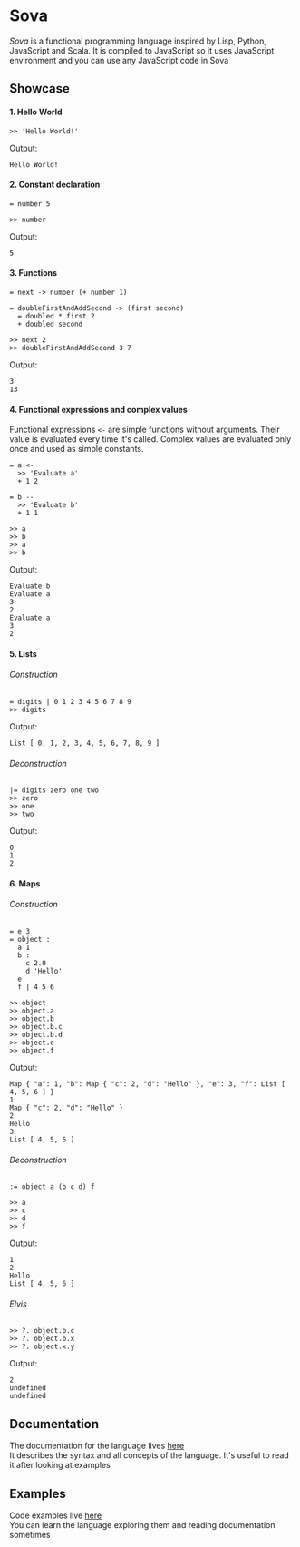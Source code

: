 # Sova

<i>Sova</i> is a functional programming language inspired by Lisp, Python, JavaScript and Scala. It is compiled to JavaScript so it uses JavaScript environment and you can use any JavaScript code in Sova

## Showcase

#### 1. Hello World

```
>> 'Hello World!'
```

Output:

```
Hello World!
```

#### 2. Constant declaration

```
= number 5

>> number
```

Output:

```
5
```

#### 3. Functions

```
= next -> number (+ number 1)

= doubleFirstAndAddSecond -> (first second)
  = doubled * first 2
  + doubled second

>> next 2
>> doubleFirstAndAddSecond 3 7
```

Output:

```
3
13
```

#### 4. Functional expressions and complex values
Functional expressions `<-` are simple functions without arguments. Their value is evaluated every time it's called. Complex values are evaluated only once and used as simple constants.

```
= a <-
  >> 'Evaluate a'
  + 1 2

= b --
  >> 'Evaluate b'
  + 1 1

>> a
>> b
>> a
>> b
```

Output:

```
Evaluate b
Evaluate a
3
2
Evaluate a
3
2
```

#### 5. Lists

###### Construction
```
= digits | 0 1 2 3 4 5 6 7 8 9
>> digits
```

Output:

```
List [ 0, 1, 2, 3, 4, 5, 6, 7, 8, 9 ]
```

###### Deconstruction

```
|= digits zero one two
>> zero
>> one
>> two
```

Output:

```
0
1
2
```

#### 6. Maps

###### Construction
```
= e 3
= object :
  a 1
  b :
    c 2.0
    d 'Hello'
  e
  f | 4 5 6

>> object
>> object.a
>> object.b
>> object.b.c
>> object.b.d
>> object.e
>> object.f
```

Output:

```
Map { "a": 1, "b": Map { "c": 2, "d": "Hello" }, "e": 3, "f": List [ 4, 5, 6 ] }
1
Map { "c": 2, "d": "Hello" }
2
Hello
3
List [ 4, 5, 6 ]
```

###### Deconstruction

```
:= object a (b c d) f

>> a
>> c
>> d
>> f
```

Output:

```
1
2
Hello
List [ 4, 5, 6 ]
```

###### Elvis
```
>> ?. object.b.c
>> ?. object.b.x
>> ?. object.x.y
```

Output:

```
2
undefined
undefined
```

## Documentation

The documentation for the language lives [here](./documentation) </br>
It describes the syntax and all concepts of the language. It's useful to read it after looking at examples

## Examples

Code examples live [here](./examples) </br>
You can learn the language exploring them and reading documentation sometimes
